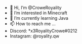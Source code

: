 - 👋 Hi, I’m @CroweRoyality
- 👀 I’m interested in Minecraft
- 🌱 I’m currently learning Java
- 📫 How to reach me ...
- Discord: *x3RoyalityCrowe#0212
- Instagram: @royality.qw
